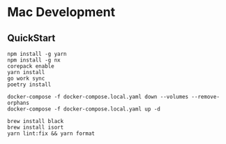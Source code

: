 # Mac Development

## QuickStart

```shell
npm install -g yarn
npm install -g nx
corepack enable
yarn install
go work sync
poetry install
```

```shell
docker-compose -f docker-compose.local.yaml down --volumes --remove-orphans
docker-compose -f docker-compose.local.yaml up -d
```

```shell
brew install black
brew install isort
yarn lint:fix && yarn format
```
